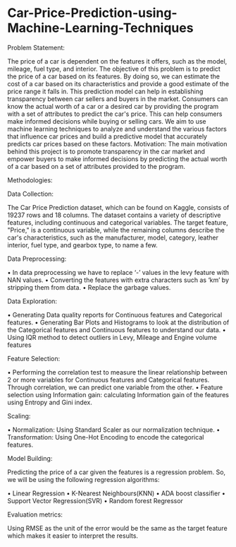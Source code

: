 # Car-Price-Prediction-using-Machine-Learning-Techniques
Problem Statement:

The price of a car is dependent on the features it offers, such as the model, mileage, fuel type, and interior. The objective of this problem is to predict the price of a car based on its features. By doing so, we can estimate the cost of a car based on its characteristics and provide a good estimate of the price range it falls in. This prediction model can help in establishing transparency between car sellers and buyers in the market. Consumers can know the actual worth of a car or a desired car by providing the program with a set of attributes to predict the car's price. This can help consumers make informed decisions while buying or selling cars. We aim to use machine learning techniques to analyze and understand the various factors that influence car prices and build a predictive model that accurately predicts car prices based on these factors. 
Motivation:
The main motivation behind this project is to promote transparency in the car market and empower buyers to make informed decisions by predicting the actual worth of a car based on a set of attributes provided to the program.

Methodologies:

Data Collection:

The Car Price Prediction dataset, which can be found on Kaggle, consists of 19237 rows and 18 columns. The dataset contains a variety of descriptive features, including continuous and categorical variables. The target feature, "Price," is a continuous variable, while the remaining columns describe the car's characteristics, such as the manufacturer, model, category, leather interior, fuel type, and gearbox type, to name a few. 

Data Preprocessing:

•	In data preprocessing we have to replace ‘-’ values in the levy feature with NAN values.
•	Converting the features with extra characters such as ‘km’ by stripping them from data.
•	Replace the garbage values.

Data Exploration:

•	Generating Data quality reports for Continuous features and Categorical features.
•	Generating Bar Plots and Histograms to look at the distribution of the Categorical features and Continuous features to understand our data.
•	Using IQR method to detect outliers in Levy, Mileage and Engine volume features

Feature Selection:

•	Performing the correlation test to measure the linear relationship between 2 or more variables for Continuous features and Categorical features. Through correlation, we can predict one variable from the other.
•	Feature selection using Information gain: calculating Information gain of the features using Entropy and Gini index.

Scaling:

•	Normalization:
Using Standard Scaler as our normalization technique.
•	Transformation:
Using One-Hot Encoding to encode the categorical features.

Model Building:

Predicting the price of a car given the features is a regression problem. So, we will be using the following regression algorithms:

•	Linear Regression 
•	K-Nearest Neighbours(KNN) 
•	ADA boost classifier 
•	Support Vector Regression(SVR) 
•	Random forest Regressor

Evaluation metrics:

Using RMSE as the unit of the error would be the same as the target feature which makes it easier to interpret the results.



